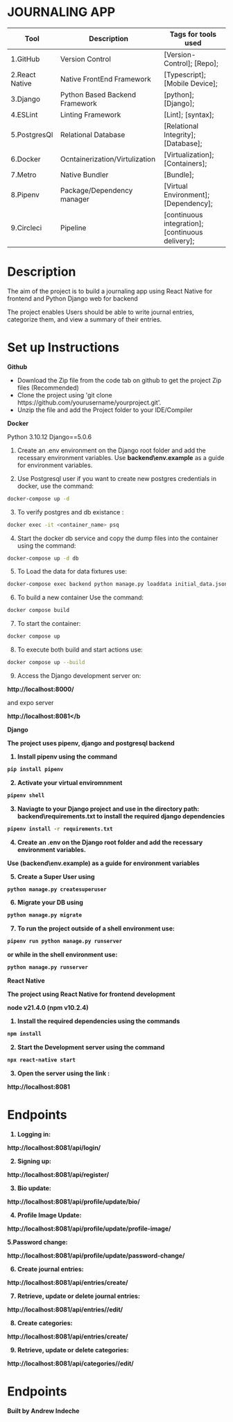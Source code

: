 # JOURNALING APP

|Tool                | Description                    | Tags for tools used                                                                                               |
| ------------------- | ------------------------------ | ---------------------------------------------------------------------------------------------------- |
| 1.GitHub| Version Control| [Version-Control]; [Repo];|
| 2.React Native| Native FrontEnd Framework| [Typescript]; [Mobile Device];|
| 3.Django |  Python Based Backend Framework| [python]; [Django];|
| 4.ESLint| Linting Framework| [Lint]; [syntax];|
| 5.PostgresQl | Relational Database| [Relational Integrity]; [Database];|
| 6.Docker | Ocntainerization/Virtulization| [Virtualization]; [Containers];|
| 7.Metro | Native Bundler| [Bundle];|
| 8.Pipenv | Package/Dependency manager| [Virtual Environment];[Dependency];|
| 9.Circleci | Pipeline| [continuous integration];[continuous delivery];|

## <h1> Description</h1>
<p>The aim of the project is to build a journaling app using React Native for frontend and Python Django web for backend </p>
<p>The project enables Users should be able to write journal entries, categorize them, and view a summary of their entries.</p>

## <h1> Set up Instructions</h1>
<p><b>Github</b></p>
<ul>
<li> Download the Zip file from the code tab on github to get the project Zip files (Recommended)</li>
<li> Clone the project using 'git clone https://github.com/yourusername/yourproject.git'.</li>
<li> Unzip the file and add the Project folder to your IDE/Compiler</li>
</ul>

<p><b>Docker</b></p>
Python 3.10.12 Django==5.0.6

1. Create an .env environment on the Django root folder and add the recessary environment variables. 
Use <b>backend\env.example</b> as a guide for environment variables.

2. Use Postgresql user if you want to create new postgres credentials in docker, use the command: 

```bash
docker-compose up -d 
```
3. To verify postgres and db existance :

```bash
docker exec -it <container_name> psq
```

4. Start the docker db service and copy the dump files into the container using the command:

```bash
docker-compose up -d db
```

 5. To Load the data for data fixtures use:

```bash
docker-compose exec backend python manage.py loaddata initial_data.json
```

6. To build a new container Use the command:

```bash
docker compose build
```

7. To start the container:

```bash
docker compose up
``` 

8. To execute both build and start actions use:

```bash
docker compose up --build
``` 

9. Access the Django development server on:

<b>http://localhost:8000/</b> 

and expo server 

<b>http://localhost:8081</b</li>


<p><b>Django</b></p>


<p>The project uses pipenv, django and postgresql backend</p>

1. Install pipenv using the command 

```bash
pip install pipenv
```

2. Activate your virtual enviromnment

```bash
pipenv shell 
```

3. Naviagte to your Django project and use  in  the directory path: <b>backend\requirements.txt</b> to install the required django dependencies 

```bash
pipenv install -r requirements.txt
```

4. Create an .env on the Django root folder and add the recessary environment variables. 

Use (backend\env.example) as a guide for environment variables </li>

5. Create a Super User using 

```bash
python manage.py createsuperuser
```

6. Migrate your DB using 

```bash
python manage.py migrate
```

7. To run the project outside of a shell environment use: 

```bash
pipenv run python manage.py runserver
```

 or while in the shell environment use:

```bash
python manage.py runserver
```

<p><b>React Native</b></p>
<p>The project using React Native for frontend development</p>

node v21.4.0 (npm v10.2.4)

1. Install the required dependencies using the commands 

```bash
npm install
```

2. Start the Development server using the command 


```bash
npx react-native start
```

3. Open the server using the link : 

<b>http://localhost:8081</b>

## <h1> Endpoints</h1>

1. Logging in:
<p><b>http://localhost:8081/api/login/</b></p>

2. Signing up:

<p><b>http://localhost:8081/api/register/</b></p>

3. Bio update:

<p><b>http://localhost:8081/api/profile/update/bio/</b></p>

4. Profile Image Update:

<p><b>http://localhost:8081/api/profile/update/profile-image/</b></p>

5.Password change:

<p><b>http://localhost:8081/api/profile/update/password-change/</b></p>

6. Create journal entries:

<p><b>http://localhost:8081/api/entries/create/</b></p>

7. Retrieve, update or delete journal entries:

<p><b>http://localhost:8081/api/entries/<int:pk>/edit/ </b></p>

8. Create categories:

<p><b>http://localhost:8081/api/entries/create/</b></p>

9. Retrieve, update or delete categories:

<p><b>http://localhost:8081/api/categories/<int:pk>/edit/</b></p>

## <h1> Endpoints</h1>
Built by <b>Andrew Indeche</b>